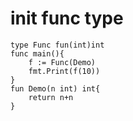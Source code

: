 # init func type 

```
type Func fun(int)int
func main(){
    f := Func(Demo)
    fmt.Print(f(10))
}
fun Demo(n int) int{
    return n+n
}
```
